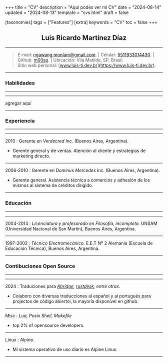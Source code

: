 +++
title = "CV"
description = "Aquí podés ver mi CV"
date = "2024-08-14"
updated = "2024-08-13"
template = "cvs.html"
draft = false

[taxonomies]
tags = ["Features"]
[extra]
keywords = "CV"
toc = false
+++

## <center>Luis Ricardo Martínez Díaz</center>

---
>E-mail: <ngawang.monlam@gmail.com>. | Celular: [5511933014430](tel:+5511933014430). | Github: [m00sp](https://github.com/m00sp). | Ubicación: Vila Matilde, SP, Brasil. </br> Sitio web personal: [www.luis-ti.dev.br](https://www.luis-ti.dev.br).
---

### Habilidades
-------
----
agregar aquí

----

### Experiencia
-----------
----
2010
:   Gerente en *Verdecred Inc.* (Buenos Aires, Argentina).

- Gerente general y de ventas. Atención al cliente y estrategias de marketing directo.

----
2006-2010
:   Gerente en *Dominus Mercedes Inc.* (Buenos Aires, Argentina).

- Gerente general. Asistencia técnica a comercios y adhesión de los mismos al sistema de créditos dirigido.
----


### Educación
----
----
2004-2014
:       *Licenciatura y profesorado en Filosofía, incompleto.* UNSAM (Universidad Nacional de San Martín), Buenos Aires, Argentina.

----
1997-2002
:       *Técnico Electromecánico.* E.E.T Nº 2 Alemania (Escuela de Educación Técnica), Buenos Aires, Argentina.

----

### Contibuciones Open Source
----
----
2024
:   Traduciones para *[Abridge](https://github.com/jieiku/abridge), [rustdesk](https://github.com/rustdesk/rustdesk-server-demo), entre otras.*
- Colaboro con diversas traducciones al español y al portugués para projectos de código abiertoi, la mayoría disponível en github.

----
Misc
:   *Lua, Posix Shell, Makefile*
- top 2% of opensource developers.

----
Linux
:	Alpine.
- Mi sistema operativo de uso diario es Alpine Linux.
-----
